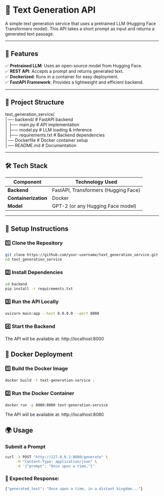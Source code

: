 # 📝 Text Generation API

A simple text generation service that uses a pretrained LLM (Hugging Face Transformers model).
This API takes a short prompt as input and returns a generated text passage.

---

## 🚀 Features

✅ **Pretrained LLM**: Uses an open-source model from Hugging Face. \
✅ **REST API**: Accepts a prompt and returns generated text. \
✅ **Dockerized**: Runs in a container for easy deployment. \
✅ **FastAPI Framework**: Provides a lightweight and efficient backend.

---

## 📂 Project Structure

text_generation_service/ \
│── backend/               # FastAPI backend  
│   ├── main.py           # API implementation  
│   ├── model.py          # LLM loading & inference  
│   ├── requirements.txt  # Backend dependencies  
│── Dockerfile            # Docker container setup  
│── README.md             # Documentation  

---

## 🛠️ Tech Stack  

| Component  | Technology Used  |
|------------|----------------|
| **Backend** | FastAPI, Transformers (Hugging Face) |
| **Containerization** | Docker |
| **Model** | GPT-2 (or any Hugging Face model) |

---

## 🚀 Setup Instructions  

### **1️⃣ Clone the Repository**  
```sh
git clone https://github.com/your-username/text_generation_service.git
cd text_generation_service
```

### **2️⃣ Install Dependencies**  
```sh
cd backend
pip install -r requirements.txt
```

### **3️⃣ Run the API Locally**  
```sh
uvicorn main:app --host 0.0.0.0 --port 8000
```

### **4️⃣ Start the Backend**  

The API will be available at: http://localhost:8000

## 🐳 Docker Deployment

### 1️⃣ Build the Docker Image
```sh
docker build -t text-generation-service .
```

### 2️⃣ Run the Docker Container
```sh
docker run -p 8080:8000 text-generation-service
```

The API will be available at: http://localhost:8080


## 🌍 Usage

### Submit a Prompt
```sh
curl -X POST "http://127.0.0.1:8080/generate" \
     -H "Content-Type: application/json" \
     -d '{"prompt": "Once upon a time,"}'
```

### 📌 Expected Response:
```sh
{"generated_text": "Once upon a time, in a distant kingdom..."}
```
